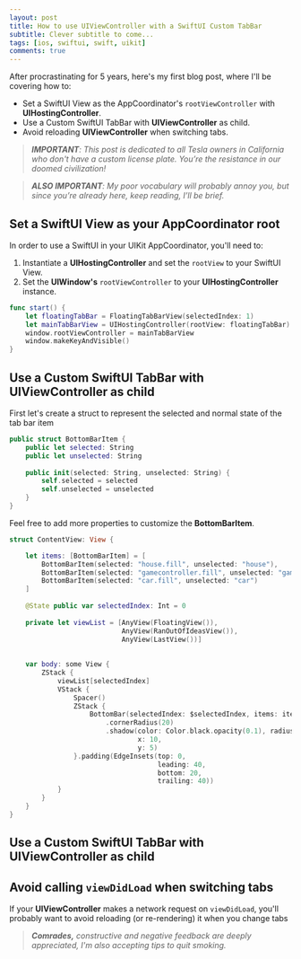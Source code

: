 ```yaml
---
layout: post
title: How to use UIViewController with a SwiftUI Custom TabBar
subtitle: Clever subtitle to come...
tags: [ios, swiftui, swift, uikit]
comments: true
---
```


After procrastinating for 5 years, here's my first blog post, where I'll be covering how to:

- Set a SwiftUI View as the AppCoordinator's `rootViewController` with **UIHostingController**.
- Use a Custom SwiftUI TabBar with **UIViewController** as child.
- Avoid reloading **UIViewController** when switching tabs.

> ***IMPORTANT**: This post is dedicated to all Tesla owners in California who don't have a custom license plate. You’re the resistance in our doomed civilization!*

> ***ALSO IMPORTANT**: My poor vocabulary will probably annoy you, but since you’re already here, keep reading, I’ll be brief.*


## Set a SwiftUI View as your AppCoordinator root

In order to use a SwiftUI in your UIKit AppCoordinator, you'll need to:

 1. Instantiate a **UIHostingController** and set the `rootView` to your SwiftUI View.
 2. Set the **UIWindow's** `rootViewController` to your **UIHostingController** instance.

``` swift
func start() {
	let floatingTabBar = FloatingTabBarView(selectedIndex: 1)
	let mainTabBarView = UIHostingController(rootView: floatingTabBar)
	window.rootViewController = mainTabBarView
	window.makeKeyAndVisible()
}
```

## Use a Custom SwiftUI TabBar with UIViewController as child

First let's create a struct to represent the selected and normal state of the tab bar item

``` swift
public struct BottomBarItem {
    public let selected: String
    public let unselected: String
    
    public init(selected: String, unselected: String) {
        self.selected = selected
        self.unselected = unselected
    }
}
```

Feel free to add more properties to customize the **BottomBarItem**.

``` swift
struct ContentView: View {

    let items: [BottomBarItem] = [
        BottomBarItem(selected: "house.fill", unselected: "house"),
        BottomBarItem(selected: "gamecontroller.fill", unselected: "gamecontroller"),
        BottomBarItem(selected: "car.fill", unselected: "car")
    ]
    
    @State public var selectedIndex: Int = 0
    
    private let viewList = [AnyView(FloatingView()),
                            AnyView(RanOutOfIdeasView()),
                            AnyView(LastView())]
    
    
    var body: some View {
        ZStack {
            viewList[selectedIndex]
            VStack {
                Spacer()
                ZStack {
                    BottomBar(selectedIndex: $selectedIndex, items: items)
                        .cornerRadius(20)
                        .shadow(color: Color.black.opacity(0.1), radius: 10,
                                x: 10,
                                y: 5)
                }.padding(EdgeInsets(top: 0,
                                     leading: 40,
                                     bottom: 20,
                                     trailing: 40))
            }
        }
    }
}
```

## Use a Custom SwiftUI TabBar with **UIViewController** as child

## Avoid calling `viewDidLoad` when switching tabs

If your **UIViewController** makes a network request on `viewDidLoad`, you'll probably want to avoid reloading (or re-rendering) it when you change tabs

> ***Comrades,** constructive and negative feedback are deeply appreciated, I'm also accepting tips to quit smoking.*